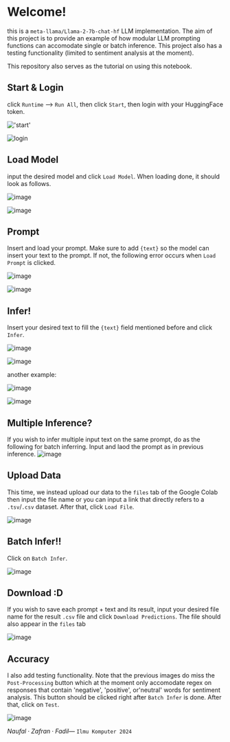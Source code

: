 
# Welcome!
this is a `meta-llama/Llama-2-7b-chat-hf` LLM implementation. The aim of this project is to provide an example of how modular LLM prompting functions can accomodate single or batch inference. This project also has a testing functionality (limited to sentiment analysis at the moment).

This repository also serves as the tutorial on using this notebook.

## Start & Login
click `Runtime` --> `Run All`, then click `Start`, then login with your HuggingFace token.

!['start'](https://github.com/user-attachments/assets/555ec5ca-f41b-439b-9ec3-8ff06bc9b1df)

![login](https://github.com/user-attachments/assets/a54a47a9-eeed-4581-8fa2-cb44575b5dcb)


## Load Model
input the desired model and click `Load Model`. When loading done, it should look as follows.

![image](https://github.com/user-attachments/assets/e978a61d-b89c-4efb-bd89-a6364d78fa84)

![image](https://github.com/user-attachments/assets/a01dd425-16f5-4248-ab9b-0f7981531be0)


## Prompt
Insert and load your prompt. Make sure to add `{text}` so the model can insert your text to the prompt. If not, the following error occurs when `Load Prompt` is clicked.

![image](https://github.com/user-attachments/assets/ad63670b-65fb-45b0-bedd-2a18a172610a)

![image](https://github.com/user-attachments/assets/900eed52-5963-47fd-a927-283f1be869de)


## Infer!
Insert your desired text to fill the `{text}` field mentioned before and click `Infer`.

![image](https://github.com/user-attachments/assets/c166781c-6c72-4900-b8d3-9500dda4ab4b)

![image](https://github.com/user-attachments/assets/745a7f5b-e2c7-42de-bd8c-1d21283f1890)

another example:

![image](https://github.com/user-attachments/assets/0fd8b305-eec1-48c2-9549-0b0c45d8a54f)

![image](https://github.com/user-attachments/assets/8878d42b-38b4-4fd0-84f3-260b024cebe1)


## Multiple Inference?
If you wish to infer multiple input text on the same prompt, do as the following for batch inferring. Input and laod the prompt as in previous inference.
![image](https://github.com/user-attachments/assets/a230ec45-32b4-4109-8581-eb23d8208f58)

## Upload Data
This time, we instead upload our data to the `files` tab of the Google Colab then input the file name or you can input a link that directly refers to a `.tsv`/`.csv` dataset. After that, click `Load File`.

![image](https://github.com/user-attachments/assets/821710e6-ff96-47c4-8a18-50387b499994)


## Batch Infer!!
Click on `Batch Infer`.

![image](https://github.com/user-attachments/assets/21e343f2-1c54-4f36-a1a2-48ce8f1d465c)

## Download :D
If you wish to save each prompt + text and its result, input your desired file name for the result `.csv` file and click `Download Predictions`. The file should also appear in the `files` tab

![image](https://github.com/user-attachments/assets/0ac08e53-4667-462d-8c7d-0e76c8c1af40)


## Accuracy
I also add testing functionality. Note that the previous images do miss the `Post-Processing` button which at the moment only accomodate regex on responses that contain 'negative', 'positive', or'neutral' words for sentiment analysis. This button should be clicked right after `Batch Infer` is done. After that, click on `Test`.

![image](https://github.com/user-attachments/assets/0f67f318-d6db-42d9-97d3-160458ba5ee0)

$Naufal \cdot Zafran \cdot Fadil —$ ```Ilmu Komputer 2024```
